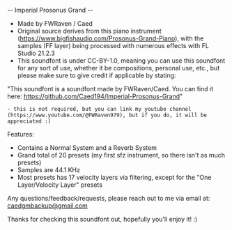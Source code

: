-- Imperial Prosonus Grand --


- Made by FWRaven / Caed
- Original source derives from this piano instrument (https://www.bigfishaudio.com/Prosonus-Grand-Piano), with the samples (FF layer) being processed with numerous effects with FL Studio 21.2.3
- This soundfont is under CC-BY-1.0, meaning you can use this soundfont for any sort of use, whether it be compositions, personal use, etc., but please make sure to give credit if applicable by stating:

"This soundfont is a soundfont made by FWRaven/Caed. You can find it here: https://github.com/Caed194/Imperial-Prosonus-Grand"

	- this is not required, but you can link my youtube channel (https://www.youtube.com/@FWRaven979), but if you do, it will be appreciated :)


Features:

- Contains a Normal System and a Reverb System
- Grand total of 20 presets (my first sfz instrument, so there isn't as much presets)
- Samples are 44.1 KHz
- Most presets has 17 velocity layers via filtering, except for the "One Layer/Velocity Layer" presets

Any questions/feedback/requests, please reach out to me via email at: caedgmbackup@gmail.com

Thanks for checking this soundfont out, hopefully you'll enjoy it! :)
